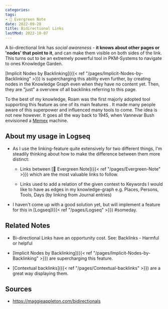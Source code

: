 ```yaml
---
categories:
tags:
- 🌳 Evergreen Note
date: 2022-09-28
title: Bidirectional Links
lastMod: 2022-10-07
---
```

A bi-directional link has *social awareness* - **it knows about other pages or 'nodes' that point to it**, and can make them visible on both sides of the link. This turns out to be an extremely powerful tool in PKM-Systems to navigate to ones Knowledge Garden.

[Implicit Nodes by Backlinking]({{< ref "/pages/Implicit-Nodes-by-Backlinking" >}}) is supercharging this ability even further, by creating nodes in the Knowledge Graph even when they have no content yet. Then, they are "just" a overview of all backlinks referring to this page.

To the best of my knowledge, Roam was the first majorly adopted tool supporting this feature as one of its main features . It made many people aware of this superpower and influenced many tools to come. The idea is not new however. It goes all the way back to 1945, when Vannevar Bush envisioned a [Memex](https://en.wikipedia.org/wiki/Memex) machine.



## About my usage in Logseq

  + As I use the linking-feature quite extensively for two different things, I'm steadily thinking about how to make the difference between them more distinct:

    + Links between [🌳 Evergreen Note]({{< ref "/pages/Evergreen-Note" >}}) which are the most valuable links to follow.

    + Links used to add a relation of the given context to Keywords I would like to have as edges in my knowledge-graph e.g. Places, Persons, Tools, Days (by linking from Journal entries)

  + I haven't  come up with a good solution yet, but will implement a feature for this in [Logseq]({{< ref "/pages/Logseq" >}}) #someday.

## Related Notes

  + Bi-directional Links have an opportunity cost. See: Backlinks -  Harmful or helpful

  + [Implicit Nodes by Backlinking]({{< ref "/pages/Implicit-Nodes-by-Backlinking" >}}) are supercharging this feature.

  + [Contextual backlinks]({{< ref "/pages/Contextual-backlinks" >}}) are a great way displaying them.

## Sources

  + https://maggieappleton.com/bidirectionals

